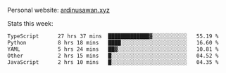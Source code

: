 Personal website: [ardinusawan.xyz](https://ardinusawan.xyz)

Stats this week:
<!--START_SECTION:waka-->

```txt
TypeScript      27 hrs 37 mins  █████████████▓░░░░░░░░░░░   55.19 %
Python          8 hrs 18 mins   ████░░░░░░░░░░░░░░░░░░░░░   16.60 %
YAML            5 hrs 24 mins   ██▓░░░░░░░░░░░░░░░░░░░░░░   10.81 %
Other           2 hrs 15 mins   █░░░░░░░░░░░░░░░░░░░░░░░░   04.52 %
JavaScript      2 hrs 10 mins   █░░░░░░░░░░░░░░░░░░░░░░░░   04.35 %
```

<!--END_SECTION:waka-->
